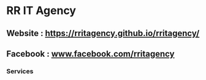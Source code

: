 # RR IT Agency
## Website : https://rritagency.github.io/rritagency/
## Facebook : www.facebook.com/rritagency

### Services
